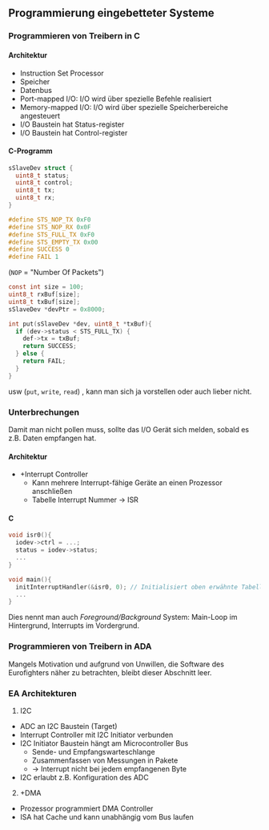 ## Programmierung eingebetteter Systeme
### Programmieren von Treibern in C
#### Architektur
* Instruction Set Processor
* Speicher
* Datenbus
* Port-mapped I/O: I/O wird über spezielle Befehle realisiert
* Memory-mapped I/O: I/O wird über spezielle Speicherbereiche angesteuert
* I/O Baustein hat Status-register
* I/O Baustein hat Control-register

#### C-Programm
```C
sSlaveDev struct {
  uint8_t status;
  uint8_t control;
  uint8_t tx;
  uint8_t rx;
}
```

```C
#define STS_NOP_TX 0xF0
#define STS_NOP_RX 0x0F
#define STS_FULL_TX 0xF0
#define STS_EMPTY_TX 0x00
#define SUCCESS 0
#define FAIL 1
```
(`NOP` = "Number Of Packets")

```C
const int size = 100;
uint8_t rxBuf[size];
uint8_t txBuf[size];
sSlaveDev *devPtr = 0x8000;
```

```C
int put(sSlaveDev *dev, uint8_t *txBuf){
  if (dev->status < STS_FULL_TX) {
    def->tx = txBuf;
    return SUCCESS;
  } else {
    return FAIL;
  }
}
```
usw (`put`, `write`, `read`) , kann man sich ja vorstellen oder auch lieber nicht.

### Unterbrechungen
Damit man nicht pollen muss, sollte das I/O Gerät sich melden, sobald es z.B. Daten empfangen hat.

#### Architektur
* +Interrupt Controller
  * Kann mehrere Interrupt-fähige Geräte an einen Prozessor anschließen
  * Tabelle Interrupt Nummer -> ISR

#### C
```C
void isr0(){
  iodev->ctrl = ...;
  status = iodev->status;
  ...
}
```

```C
void main(){
  initInterruptHandler(&isr0, 0); // Initialisiert oben erwähnte Tabelle
  ...
}
```
Dies nennt man auch *Foreground/Background* System:
Main-Loop im Hintergrund, Interrupts im Vordergrund.

### Programmieren von Treibern in ADA
Mangels Motivation und aufgrund von Unwillen, die Software des Eurofighters näher zu betrachten, bleibt dieser Abschnitt leer.

### EA Architekturen
1. I2C
* ADC an I2C Baustein (Target)
* Interrupt Controller mit I2C Initiator verbunden
* I2C Initiator Baustein hängt am Microcontroller Bus
  * Sende- und Empfangswarteschlange
  * Zusammenfassen von Messungen in Pakete
  * -> Interrupt nicht bei jedem empfangenen Byte
* I2C erlaubt z.B. Konfiguration des ADC

2. +DMA
* Prozessor programmiert DMA Controller
* ISA hat Cache und kann unabhängig vom Bus laufen
